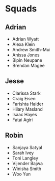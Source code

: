 # Squads

## Adrian

- Adrian Wyatt
- Alexa Klein
- Andrew Smith-Mui
- Anissa Jones
- Bipin Neupane
- Brendan Magee

## Jesse

- Clarissa Stark
- Craig Eisen
- Farishta Haider
- Hilary Masland
- Isaac Hayes
- Fatai Agiri

## Robin

- Sanjaya Satyal
- Sarah Ivey
- Toni Langley
- Vijender Bajwa
- Winisha Smith
- Woo Yun
